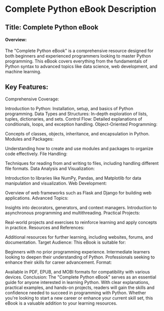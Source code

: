 # Complete Python eBook Description
## Title: Complete Python eBook

#### Overview: 
The "Complete Python eBook" is a comprehensive resource designed for both beginners and experienced programmers looking to master Python programming. This eBook covers everything from the fundamentals of Python syntax to advanced topics like data science, web development, and machine learning.

## Key Features:

Comprehensive Coverage:

Introduction to Python: Installation, setup, and basics of Python programming.
Data Types and Structures: In-depth exploration of lists, tuples, dictionaries, and sets.
Control Flow: Detailed explanations of conditionals, loops, and exception handling.
Object-Oriented Programming:

Concepts of classes, objects, inheritance, and encapsulation in Python.
Modules and Packages:

Understanding how to create and use modules and packages to organize code effectively.
File Handling:

Techniques for reading from and writing to files, including handling different file formats.
Data Analysis and Visualization:

Introduction to libraries like NumPy, Pandas, and Matplotlib for data manipulation and visualization.
Web Development:

Overview of web frameworks such as Flask and Django for building web applications.
Advanced Topics:

Insights into decorators, generators, and context managers.
Introduction to asynchronous programming and multithreading.
Practical Projects:

Real-world projects and exercises to reinforce learning and apply concepts in practice.
Resources and References:

Additional resources for further learning, including websites, forums, and documentation.
Target Audience: This eBook is suitable for:

Beginners with no prior programming experience.
Intermediate learners looking to deepen their understanding of Python.
Professionals seeking to enhance their skills for career advancement.
Format:

Available in PDF, EPUB, and MOBI formats for compatibility with various devices.
Conclusion: The "Complete Python eBook" serves as an essential guide for anyone interested in learning Python. With clear explanations, practical examples, and hands-on projects, readers will gain the skills and confidence needed to succeed in programming with Python. Whether you're looking to start a new career or enhance your current skill set, this eBook is a valuable addition to your learning resources.
